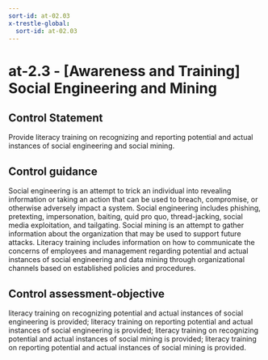```yaml
---
sort-id: at-02.03
x-trestle-global:
  sort-id: at-02.03
---
```


# at-2.3 - \[Awareness and Training\] Social Engineering and Mining

## Control Statement

Provide literacy training on recognizing and reporting potential and actual instances of social engineering and social mining.

## Control guidance

Social engineering is an attempt to trick an individual into revealing information or taking an action that can be used to breach, compromise, or otherwise adversely impact a system. Social engineering includes phishing, pretexting, impersonation, baiting, quid pro quo, thread-jacking, social media exploitation, and tailgating. Social mining is an attempt to gather information about the organization that may be used to support future attacks. Literacy training includes information on how to communicate the concerns of employees and management regarding potential and actual instances of social engineering and data mining through organizational channels based on established policies and procedures.

## Control assessment-objective

literacy training on recognizing potential and actual instances of social engineering is provided;
literacy training on reporting potential and actual instances of social engineering is provided;
literacy training on recognizing potential and actual instances of social mining is provided;
literacy training on reporting potential and actual instances of social mining is provided.
